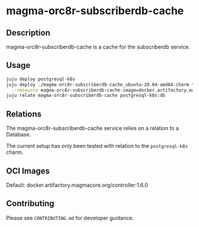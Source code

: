 # magma-orc8r-subscriberdb-cache

## Description
magma-orc8r-subscriberdb-cache is a cache for the subscriberdb service.

## Usage

```bash
juju deploy postgresql-k8s
juju deploy ./magma-orc8r-subscriberdb-cache_ubuntu-20.04-amd64.charm \
  --resource magma-orc8r-subscriberdb-cache-image=docker.artifactory.magmacore.org/controller:1.6.0
juju relate magma-orc8r-subscriberdb-cache postgresql-k8s:db
```

## Relations

The magma-orc8r-subscriberdb-cache service relies on a relation to a Database. 

The current setup has only been tested with relation to the `postgresql-k8s` charm.

## OCI Images

Default: docker.artifactory.magmacore.org/controller:1.6.0

## Contributing

Please see `CONTRIBUTING.md` for developer guidance.
